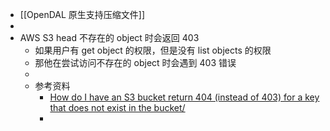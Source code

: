 - [[OpenDAL 原生支持压缩文件]]
-
- AWS S3 head 不存在的 object 时会返回 403
	- 如果用户有 get object 的权限，但是没有 list objects 的权限
	- 那他在尝试访问不存在的 object 时会遇到 403 错误
	-
	- 参考资料
		- [How do I have an S3 bucket return 404 (instead of 403) for a key that does not exist in the bucket/](https://stackoverflow.com/questions/19037664/how-do-i-have-an-s3-bucket-return-404-instead-of-403-for-a-key-that-does-not-e)
		-